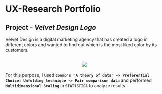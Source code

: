 # UX-Research Portfolio

## Project - *Velvet Design Logo*

Velvet Design is a digital marketing agency that has created a logo in different colors and wanted to find out which is the most liked color by its customers.

<h2 align="center"><img src="https://i.ibb.co/nzHZFyY/velvet.jpg" /></h2>

For this purpose, I used **`Coomb's "A theory of data" -> Preferential Choice: Unfolding technique -> Pair comparison data`** and performed **`Multidimensional Scaling`** in **`STATISTICA`** to analyze results.